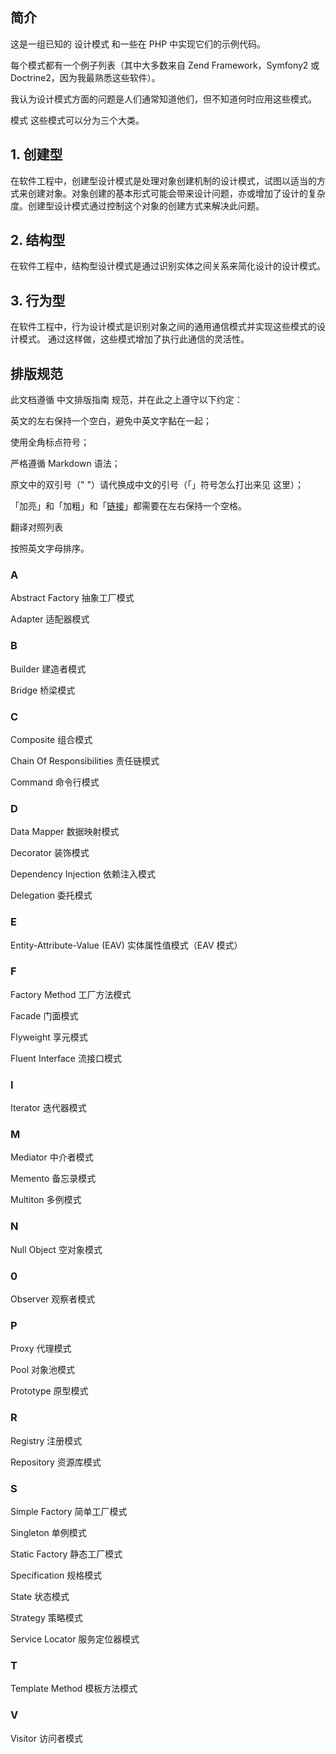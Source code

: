 ## 简介
这是一组已知的 设计模式 和一些在 PHP 中实现它们的示例代码。 

每个模式都有一个例子列表（其中大多数来自 Zend Framework，Symfony2 或 Doctrine2，因为我最熟悉这些软件）。

我认为设计模式方面的问题是人们通常知道他们，但不知道何时应用这些模式。

模式
这些模式可以分为三个大类。

## 1. 创建型
在软件工程中，创建型设计模式是处理对象创建机制的设计模式，试图以适当的方式来创建对象。对象创建的基本形式可能会带来设计问题，亦或增加了设计的复杂度。创建型设计模式通过控制这个对象的创建方式来解决此问题。

## 2. 结构型
在软件工程中，结构型设计模式是通过识别实体之间关系来简化设计的设计模式。

## 3. 行为型
在软件工程中，行为设计模式是识别对象之间的通用通信模式并实现这些模式的设计模式。 通过这样做，这些模式增加了执行此通信的灵活性。

## 排版规范

此文档遵循 中文排版指南 规范，并在此之上遵守以下约定：

英文的左右保持一个空白，避免中英文字黏在一起；

使用全角标点符号；

严格遵循 Markdown 语法；

原文中的双引号（" "）请代换成中文的引号（「」符号怎么打出来见 这里）；

「加亮」和「加粗」和「[链接]()」都需要在左右保持一个空格。

翻译对照列表

按照英文字母排序。

### A
Abstract Factory 抽象工厂模式

Adapter 适配器模式

### B
Builder 建造者模式

Bridge 桥梁模式

### C
Composite 组合模式

Chain Of Responsibilities 责任链模式

Command 命令行模式

### D
Data Mapper 数据映射模式

Decorator 装饰模式

Dependency Injection 依赖注入模式

Delegation 委托模式

### E
Entity-Attribute-Value (EAV) 实体属性值模式（EAV 模式）

### F
Factory Method 工厂方法模式

Facade 门面模式

Flyweight 享元模式

Fluent Interface 流接口模式

### I
Iterator 迭代器模式

### M
Mediator 中介者模式

Memento 备忘录模式

Multiton 多例模式

### N
Null Object 空对象模式

### 0
Observer 观察者模式

### P
Proxy 代理模式

Pool 对象池模式

Prototype 原型模式

### R
Registry 注册模式

Repository 资源库模式

### S
Simple Factory 简单工厂模式

Singleton 单例模式

Static Factory 静态工厂模式

Specification 规格模式

State 状态模式

Strategy 策略模式

Service Locator 服务定位器模式

### T
Template Method 模板方法模式

### V
Visitor 访问者模式